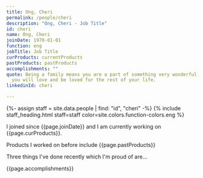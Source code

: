 ```yaml
---
title: Ong, Cheri
permalink: /people/cheri
description: "Ong, Cheri - Job Title"
id: cheri
name: Ong, Cheri
joinDate: 1970-01-01
function: eng
jobTitle: Job Title
curProducts: currentProducts
pastProducts: pastProducts
accomplishments: ""
quote: Being a family means you are a part of something very wonderful. It means
  you will love and be loved for the rest of your life.
linkedinId: cheri

---
```


{%- assign staff = site.data.people | find: "id", "cheri" -%}
{% include staff_heading.html staff=staff color=site.colors.function-colors.eng %}

<p>I joined since {{page.joinDate}} and I am currently working on {{page.curProducts}}.</p>

<p>Products I worked on before include {{page.pastProducts}}</p>

<p>Three things I've done recently which I'm proud of are...</p>
{{page.accomplishments}}
